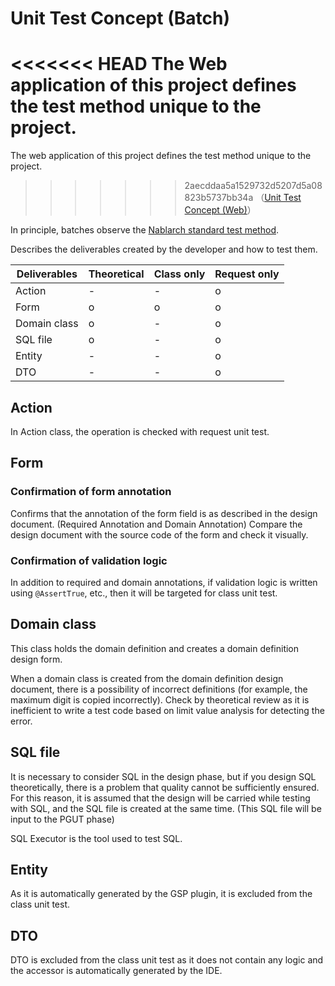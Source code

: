 # Unit Test Concept (Batch)

<<<<<<< HEAD
The Web application of this project defines the test method unique to the project.
=======
The web application of this project defines the test method unique to the project.
>>>>>>> 2aecddaa5a1529732d5207d5a08823b5737bb34a
（[Unit Test Concept (Web)](単体テストの考え方（Web）.md)）

In principle, batches observe the [Nablarch standard test method](https://nablarch.github.io/docs/LATEST/doc/development_tools/testing_framework/guide/development_guide/05_UnitTestGuide/index.html).

Describes the deliverables created by the developer and how to test them.

| Deliverables         | Theoretical | Class only | Request only |
|----------------|------|------------|----------------|
| Action         | -    | -          | o              |
| Form           | o    | o          | o              |
| Domain class | o    | -          | o              |
| SQL file    | o    | -          | o              |
| Entity         | -    | -          | o              |
| DTO            | -    | -          | o              |


## Action

In Action class, the operation is checked with request unit test.


## Form

### Confirmation of form annotation

Confirms that the annotation of the form field is as described in the design document.
 (Required Annotation and Domain Annotation)
Compare the design document with the source code of the form and check it visually.


### Confirmation of validation logic

In addition to required and domain annotations, if validation logic is written using `@AssertTrue`, etc., 
then it will be targeted for class unit test.

## Domain class

This class holds the domain definition and creates a domain definition design form.

When a domain class is created from the domain definition design document, there is a possibility of incorrect definitions (for example, the maximum digit is copied incorrectly).
Check by theoretical review as it is inefficient to write a test code based on limit value analysis for detecting the error.



## SQL file

It is necessary to consider SQL in the design phase, but if you design SQL theoretically, there is a problem that quality cannot be sufficiently ensured. 
For this reason, it is assumed that the design will be carried while testing with SQL, and the SQL file is created at the same time. 
 (This SQL file will be input to the PGUT phase)

SQL Executor is the tool used to test SQL.


## Entity

As it is automatically generated by the GSP plugin, it is excluded from the class unit test.

## DTO

DTO is excluded from the class unit test as it does not contain any logic and the accessor is automatically generated by the IDE.

